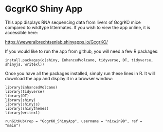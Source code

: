 # GcgrKO Shiny App

This app displays RNA sequencing data from livers of GcgrKO mice compared to wildtype littermates. If you wish to view the app online, it is accessible here:
  
https://weweralbrechtsenlab.shinyapps.io/GcgrKO/ 

If you would like to run the app from github, you will need a few R packages:

```{r}
install.packages(c(shiny, EnhancedVolcano, tidyverse, DT, tidyverse, shinyjs, writexl))
```

Once you have all the packages installed, simply run these lines in R. It will download the app and display it in a browser window:

```{r}
library(EnhancedVolcano)
library(tidyverse)
library(DT)
library(shiny)
library(shinyjs)
library(shinythemes) 
library(writexl)

runGitHub(rep = "GcgrKO_ShinyApp", username = "nicwin98", ref = "main")
```
